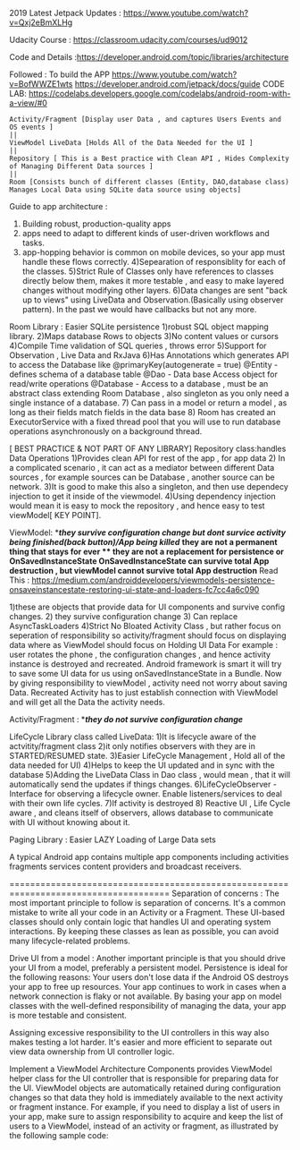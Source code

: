 2019 Latest Jetpack Updates : https://www.youtube.com/watch?v=Qxj2eBmXLHg

Udacity Course : https://classroom.udacity.com/courses/ud9012

Code and Details :https://developer.android.com/topic/libraries/architecture



Followed : To build the APP
https://www.youtube.com/watch?v=BofWWZE1wts
https://developer.android.com/jetpack/docs/guide
CODE LAB: https://codelabs.developers.google.com/codelabs/android-room-with-a-view/#0


    Activity/Fragment [Display user Data , and captures Users Events and OS events ]
    ||
    ViewModel LiveData [Holds All of the Data Needed for the UI ]
    ||
    Repository [ This is a Best practice with Clean API , Hides Complexity of Managing Different Data sources ]
    ||
    Room [Consists bunch of different classes (Entity, DAO,database class) Manages Local Data using SQLite data source using objects]
    



Guide to app architecture : 
1) Building robust, production-quality apps
2) apps need to adapt to different kinds of user-driven workflows and tasks.
3) app-hopping behavior is common on mobile devices, so your app must handle these flows correctly.
4)Sepearation of responsiblity for each of the classes.
5)Strict Rule of Classes only have references to classes directly below them, makes it more testable , and easy to make layered changes without modifying other layers.
6)Data changes are sent "back up to views" using LiveData and Observation.(Basically using observer pattern).
In the past we would have callbacks but not any more.



Room Library : Easier SQLite persistence 
1)robust SQL object mapping library.
2)Maps database Rows to objects
3)No content values or cursors
4)Compile Time validation of SQL queries , throws error
5)Support for Observation , Live Data and RxJava
6)Has Annotations which generates API to access the Database like 
@primaryKey(autogenerate  = true) 
@Entity - defines schema of a database table 
@Dao - Data base Access object for read/write operations
@Database - Access to a database , must be an abstract class extending Room Database , also singleton as you only
need a single instance of a database.
7) Can pass in a model or return a model , as long as their fields match fields in the data base
8) Room has created an ExecutorService with a fixed thread pool that you will use to run database operations asynchronously on a background thread.

[ BEST PRACTICE & NOT PART OF ANY LIBRARY] Repository class:handles Data Operations
1)Provides clean API for rest of the app , for app data 
2) In a complicated scenario , it can act as a mediator between different Data sources , for example sources
can be Database , another source can be network.
3)It is good to make this also a singleton, and then use dependecy injection to get it inside of the viewmodel.
4)Using dependency injection would mean it is easy to mock the repository , and hence easy to test viewModel[ KEY POINT].

ViewModel: ****they survive configuration change but dont survice activity being finished(back button)/App being killed***
**they are not a permanent thing that stays for ever
** they are not a replacement for persistence or OnSavedInstanceState
OnSavedInstanceState can survive total App destruction , but viewModel cannot survive total App destruction**
Read This : https://medium.com/androiddevelopers/viewmodels-persistence-onsaveinstancestate-restoring-ui-state-and-loaders-fc7cc4a6c090

1)these are objects that provide data for UI components and survive config changes.
2) they survive configuration change
3) Can replace AsyncTaskLoaders
4)Strict No Bloated Activity Class , but rather focus on seperation of responsibility
so activity/fragment should focus on displaying data
where as ViewModel should focus on Holding UI Data
For example : user rotates the phone , the configuration changes , 
and hence activity instance is destroyed and recreated.
Android framework is smart it will try to save some UI data for us using onSavedInstanceState in a Bundle.
Now by giving responsibility to viewModel , activity need not worry about saving Data.
Recreated Activity has to just establish connection with ViewModel and will get all the Data the activity needs.


Activity/Fragment : ****they do not survive configuration change***

LifeCycle Library class called LiveData: 
1)It is lifecycle aware of the actvitity/fragment class
2)it only notifies observers with they are in STARTED/RESUMED state.
3)Easier LifeCycle Management , Hold all of the data needed for UI) 
4)Helps to keep the UI updated and in sync with the database
5)Adding the LiveData Class in Dao class , would mean , that it will automatically send the updates if things changes.
6)LifeCycleObserver - Interface for observing a lifecycle owner.
Enable listeners/services to deal with their own life cycles.
7)If activity is destroyed 
8) Reactive UI , Life Cycle aware , and cleans itself of observers, allows database to communicate with UI without knowing
about it.


Paging Library : Easier LAZY Loading of Large Data sets

A typical Android app contains multiple app components
including activities
fragments
services
content providers
and broadcast receivers.



=====================================================================================
Separation of concerns : 
The most important principle to follow is separation of concerns. It's a common mistake to write all your code in an Activity or a Fragment. These UI-based classes should only contain logic that handles UI and operating system interactions. By keeping these classes as lean as possible, you can avoid many lifecycle-related problems.

Drive UI from a model :
Another important principle is that you should drive your UI from a model, preferably a persistent model.
Persistence is ideal for the following reasons:
Your users don't lose data if the Android OS destroys your app to free up resources.
Your app continues to work in cases when a network connection is flaky or not available.
By basing your app on model classes with the well-defined responsibility of managing the data, your app is more testable and consistent.

Assigning excessive responsibility to the UI controllers in this way also makes testing a lot harder.
It's easier and more efficient to separate out view data ownership from UI controller logic.


Implement a ViewModel
Architecture Components provides ViewModel helper class for the UI controller that is responsible for preparing data for the UI. ViewModel objects are automatically retained during configuration changes so that data they hold is immediately available to the next activity or fragment instance. For example, if you need to display a list of users in your app, make sure to assign responsibility to acquire and keep the list of users to a ViewModel, instead of an activity or fragment, as illustrated by the following sample code:
